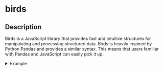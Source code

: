 # birds

## Description

Birds is a JavaScript library that provides fast and intuitive structures for manipulating and processing structured data. Birds is heavily inspired by Python Pandas and provides a similar syntax. This means that users familiar with Pandas and JavaScript can easily pick it up.

<details>
<summary>Example</summary>

### Description

\tCreates an example Bird object.

### Parameters

    None!

### Example

```js
const bird = Birds.example();
bird.print();
```

Output:

```
| species | color | diet  | weight | lifespan | wingspan |
|---------|-------|-------|--------|----------|----------|
| sparrow | brown | seeds | 24     | 4        | 19       |
| parrot  | green | fruit | 150    | 80       | 20       |
| pigeon  | gray  | seeds | 300    | 6        | 50       |
| eagle   | brown | meat  | 4000   | 20       | 200      |
| owl     | black | meat  | 1500   | 10       | 150      |
```

</details>
